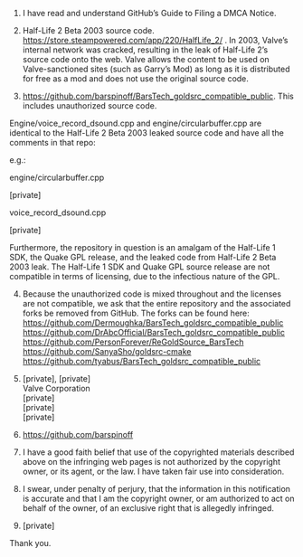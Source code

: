 1. I have read and understand GitHub’s Guide to Filing a DMCA Notice.  
   
  
2. Half-Life 2 Beta 2003 source code.   https://store.steampowered.com/app/220/HalfLife_2/ . In 2003, Valve’s internal network was cracked, resulting in the leak of Half-Life 2’s source code onto the web. Valve allows the content to be used on Valve-sanctioned sites (such as Garry’s Mod) as long as it is distributed for free as a mod and does not use the original source code.  
   
  
3. https://github.com/barspinoff/BarsTech_goldsrc_compatible_public.  This includes unauthorized source code.  
   
  
Engine/voice_record_dsound.cpp and engine/circularbuffer.cpp are identical to the Half-Life 2 Beta 2003 leaked source code and have all the comments in that repo:  
  
e.g.:  
  
engine/circularbuffer.cpp  
  
[private]  
  
voice_record_dsound.cpp  
  
[private]  
  
Furthermore, the repository in question is an amalgam of the Half-Life 1 SDK, the Quake GPL release, and the leaked code from Half-Life 2 Beta 2003 leak.  The Half-Life 1 SDK and Quake GPL source release are not compatible in terms of licensing, due to the infectious nature of the GPL.  
  
   
  
4. Because the unauthorized code is mixed throughout and the licenses are not compatible, we ask that the entire repository and the associated forks be removed from GitHub.  The forks can be found here:  
https://github.com/Dermoughka/BarsTech_goldsrc_compatible_public  
https://github.com/DrAbcOfficial/BarsTech_goldsrc_compatible_public  
https://github.com/PersonForever/ReGoldSource_BarsTech  
https://github.com/SanyaSho/goldsrc-cmake  
https://github.com/tyabus/BarsTech_goldsrc_compatible_public  
  
   
  
5. [private], [private]    
Valve Corporation    
[private]  
[private]  
[private]  
  
   
  
6. https://github.com/barspinoff  
   
  
7. I have a good faith belief that use of the copyrighted materials described above on the infringing web pages is not authorized by the copyright owner, or its agent, or the law.  I have taken fair use into consideration.  
   
  
8. I swear, under penalty of perjury, that the information in this notification is accurate and that I am the copyright owner, or am authorized to act on behalf of the owner, of an exclusive right that is allegedly infringed.  
   
  
9. [private]  
   
  
Thank you.  
  
   
